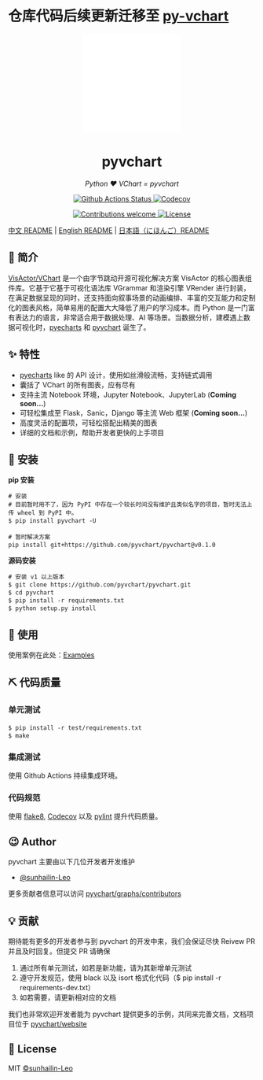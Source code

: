 # 仓库代码后续更新迁移至 [py-vchart](https://github.com/visActor/py-vchart)

<p align="center">
    <img src="https://github.com/VisActor/.github/raw/main/profile/logo_500_200_dark.svg" alt="pyvchart logo" width=200 height=200 />
</p>
<h1 align="center">pyvchart</h1>
<p align="center">
    <em>Python ❤️ VChart = pyvchart</em>
</p>
<p align="center">
    <a href="https://github.com/pyvchart/pyvchart/actions">
        <img src="https://github.com/pyvchart/pyvchart/actions/workflows/python-app.yml/badge.svg" alt="Github Actions Status">
    </a>
    <a href="https://codecov.io/gh/pyvchart/pyvchart" >
        <img src="https://codecov.io/gh/pyvchart/pyvchart/branch/main/graph/badge.svg?token=q4Op7n64fK" alt="Codecov"/>
    </a>
</p>
<p align="center">
    <a href="https://github.com/pyvchart/pyvchart/pulls">
        <img src="https://img.shields.io/badge/contributions-welcome-brightgreen.svg?style=flat" alt="Contributions welcome">
    </a>
    <a href="https://opensource.org/licenses/MIT">
        <img src="https://img.shields.io/badge/License-MIT-brightgreen.svg" alt="License">
    </a>
</p>

[中文 README](README.md) | [English README](README.en.md) | [日本語（にほんご）README](README.jp.md)

## 📣 简介

[VisActor/VChart](https://github.com/VisActor/VChart) 是一个由字节跳动开源可视化解决方案 VisActor 的核心图表组件库。它基于它基于可视化语法库 VGrammar 和渲染引擎 VRender 进行封装，在满足数据呈现的同时，还支持面向叙事场景的动画编排、丰富的交互能力和定制化的图表风格，简单易用的配置大大降低了用户的学习成本。而 Python 是一门富有表达力的语言，非常适合用于数据处理、AI 等场景。当数据分析，建模遇上数据可视化时，[pyecharts](https://github.com/pyecharts/pyecharts) 和 [pyvchart](https://github.com/pyvchart/pyvchart) 诞生了。

## ✨ 特性

* [pyecharts](https://github.com/pyecharts/pyecharts) like 的 API 设计，使用如丝滑般流畅，支持链式调用
* 囊括了 VChart 的所有图表，应有尽有
* 支持主流 Notebook 环境，Jupyter Notebook、JupyterLab (**Coming soon...**)
* 可轻松集成至 Flask，Sanic，Django 等主流 Web 框架 (**Coming soon...**)
* 高度灵活的配置项，可轻松搭配出精美的图表
* 详细的文档和示例，帮助开发者更快的上手项目

## 🔰 安装

**pip 安装**
```shell
# 安装
# 目前暂时用不了，因为 PyPI 中存在一个较长时间没有维护且类似名字的项目，暂时无法上传 wheel 到 PyPI 中。
$ pip install pyvchart -U

# 暂时解决方案
pip install git+https://github.com/pyvchart/pyvchart@v0.1.0
```

**源码安装**
```shell
# 安装 v1 以上版本
$ git clone https://github.com/pyvchart/pyvchart.git
$ cd pyvchart
$ pip install -r requirements.txt
$ python setup.py install
```

## 📝 使用

使用案例在此处：[Examples](https://github.com/pyvchart/chart-examples)

## ⛏ 代码质量

### 单元测试

```shell
$ pip install -r test/requirements.txt
$ make
```

### 集成测试

使用 Github Actions 持续集成环境。

### 代码规范

使用 [flake8](http://flake8.pycqa.org/en/latest/index.html), [Codecov](https://codecov.io/) 以及 [pylint](https://www.pylint.org/) 提升代码质量。

## 😉 Author

pyvchart 主要由以下几位开发者开发维护

* [@sunhailin-Leo](https://github.com/sunhailin-Leo)

更多贡献者信息可以访问 [pyvchart/graphs/contributors](https://github.com/pyvchart/pyvchart/graphs/contributors)

## 💡 贡献

期待能有更多的开发者参与到 pyvchart 的开发中来，我们会保证尽快 Reivew PR 并且及时回复。但提交 PR 请确保

1. 通过所有单元测试，如若是新功能，请为其新增单元测试
2. 遵守开发规范，使用 black 以及 isort 格式化代码（$ pip install -r requirements-dev.txt）
3. 如若需要，请更新相对应的文档

我们也非常欢迎开发者能为 pyvchart 提供更多的示例，共同来完善文档，文档项目位于 [pyvchart/website](https://github.com/pyvchart/website)

## 📃 License

MIT [©sunhailin-Leo](https://github.com/sunhailin-Leo)